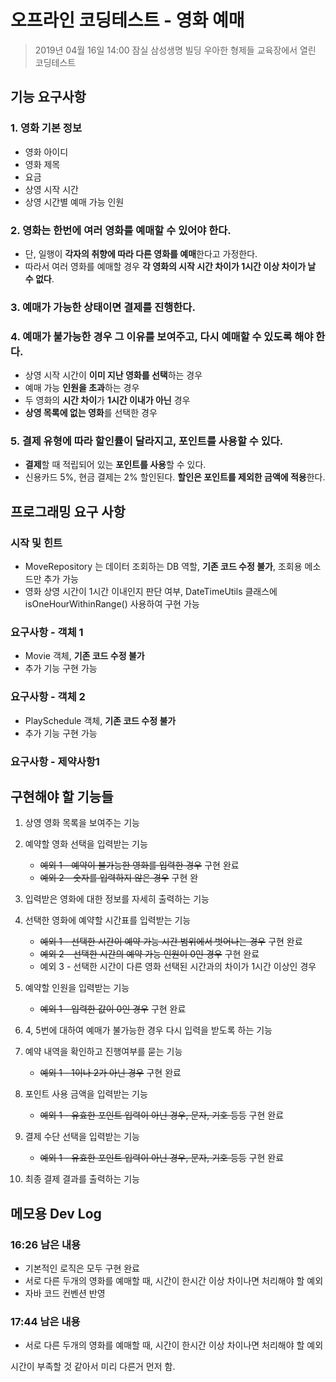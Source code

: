 # 오프라인 코딩테스트 - 영화 예매

> 2019년 04월 16일 14:00 잠실 삼성생명 빌딩 우아한 형제들 교육장에서 열린 코딩테스트

## 기능 요구사항

### 1. 영화 기본 정보
* 영화 아이디
* 영화 제목
* 요금
* 상영 시작 시간
* 상영 시간별 예매 가능 인원

### 2. 영화는 한번에 여러 영화를 예매할 수 있어야 한다.
* 단, 일행이 **각자의 취향에 따라 다른 영화를 예매**한다고 가정한다.
* 따라서 여러 영화를 예매할 경우 **각 영화의 시작 시간 차이가 1시간 이상 차이가 날 수 없다**.

### 3. 예매가 가능한 상태이면 결제를 진행한다.

### 4. 예매가 불가능한 경우 그 이유를 보여주고, 다시 예매할 수 있도록 해야 한다.
* 상영 시작 시간이 **이미 지난 영화를 선택**하는 경우
* 예매 가능 **인원을 초과**하는 경우
* 두 영화의 **시간 차이**가 **1시간 이내가 아닌** 경우
* **상영 목록에 없는 영화**를 선택한 경우

### 5. 결제 유형에 따라 할인률이 달라지고, 포인트를 사용할 수 있다.
* **결제**할 때 적립되어 있는 **포인트를 사용**할 수 있다.
* 신용카드 5%, 현금 결제는 2% 할인된다. **할인은 포인트를 제외한 금액에 적용**한다.

## 프로그래밍 요구 사항

### 시작 및 힌트
* MoveRepository 는 데이터 조회하는 DB 역할, **기존 코드 수정 불가**, 조회용 메소드만 추가 가능
* 영화 상영 시간이 1시간 이내인지 판단 여부, DateTimeUtils 클래스에 isOneHourWithinRange() 사용하여 구현 가능

### 요구사항 - 객체 1
* Movie 객체, **기존 코드 수정 불가**
* 추가 기능 구현 가능

### 요구사항 - 객체 2
* PlaySchedule 객체, **기존 코드 수정 불가**
* 추가 기능 구현 가능

### 요구사항 - 제약사항1

## 구현해야 할 기능들
1. 상영 영화 목록을 보여주는 기능

2. 예약할 영화 선택을 입력받는 기능
    * ~~예외 1 - 예약이 불가능한 영화를 입력한 경우~~ 구현 완료
    * ~~예외 2 - 숫자를 입력하지 않은 경우~~ 구현 완

3. 입력받은 영화에 대한 정보를 자세히 출력하는 기능

4. 선택한 영화에 예약할 시간표를 입력받는 기능
    * ~~예외 1 - 선택한 시간이 예약 가능 시간 범위에서 벗어나는 경우~~ 구현 완료
    * ~~예외 2 - 선택한 시간의 예약 가능 인원이 0인 경우~~ 구현 완료
    * 예외 3 - 선택한 시간이 다른 영화 선택된 시간과의 차이가 1시간 이상인 경우

5. 예약할 인원을 입력받는 기능
    * ~~예외 1 - 입력한 값이 0인 경우~~ 구현 완료

6. 4, 5번에 대하여 예매가 불가능한 경우 다시 입력을 받도록 하는 기능

7. 예약 내역을 확인하고 진행여부를 묻는 기능
    * ~~예외 1 - 1이나 2가 아닌 경우~~ 구현 완료

8. 포인트 사용 금액을 입력받는 기능
    * ~~예외 1 - 유효한 포인트 입력이 아닌 경우, 문자, 기호 등등~~ 구현 완료

9. 결제 수단 선택을 입력받는 기능
    * ~~예외 1 - 유효한 포인트 입력이 아닌 경우, 문자, 기호 등등~~ 구현 완료

10. 최종 결제 결과를 출력하는 기능

## 메모용 Dev Log
### 16:26 남은 내용
* 기본적인 로직은 모두 구현 완료
* 서로 다른 두개의 영화를 예매할 때, 시간이 한시간 이상 차이나면 처리해야 할 예외
* 자바 코드 컨벤션 반영

### 17:44 남은 내용
* 서로 다른 두개의 영화를 예매할 때, 시간이 한시간 이상 차이나면 처리해야 할 예외

시간이 부족할 것 같아서 미리 다른거 먼저 함.